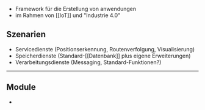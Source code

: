 - Framework für die Erstellung von anwendungen
- im Rahmen von [[IoT]] und "Industrie 4.0"

## Szenarien
- Servicedienste (Positionserkennung, Routenverfolgung, Visualisierung)
- Speicherdienste (Standard-[[Datenbank]] plus eigene Erweiterungen)
- Verarbeitungsdienste (Messaging, Standard-Funktionen?)

---

## Module
- 

